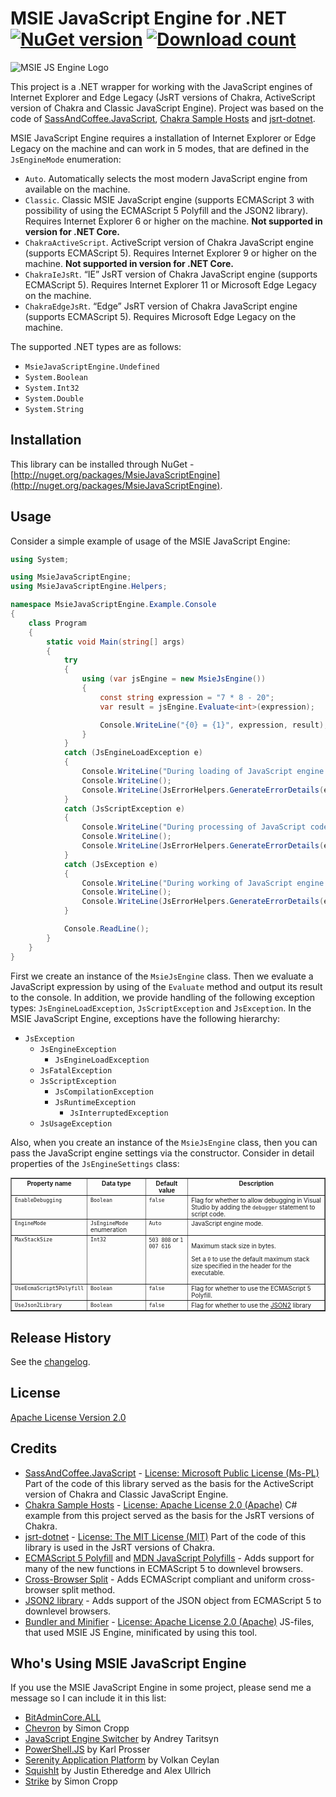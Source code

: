MSIE JavaScript Engine for .NET [![NuGet version](http://img.shields.io/nuget/v/MsieJavaScriptEngine.svg)](https://www.nuget.org/packages/MsieJavaScriptEngine/)  [![Download count](https://img.shields.io/nuget/dt/MsieJavaScriptEngine.svg)](https://www.nuget.org/packages/MsieJavaScriptEngine/)
===============================

![MSIE JS Engine Logo](http://i.imgur.com/T3K5q.png)

This project is a .NET wrapper for working with the JavaScript engines of Internet Explorer and Edge Legacy (JsRT versions of Chakra, ActiveScript version of Chakra and Classic JavaScript Engine). 
Project was based on the code of [SassAndCoffee.JavaScript](http://github.com/paulcbetts/SassAndCoffee), [Chakra Sample Hosts](http://github.com/panopticoncentral/chakra-host) and [jsrt-dotnet](http://github.com/robpaveza/jsrt-dotnet).

MSIE JavaScript Engine requires a installation of Internet Explorer or Edge Legacy on the machine and can work in 5 modes, that are defined in the <code title="MsieJavaScriptEngine.JsEngineMode">JsEngineMode</code> enumeration:

 * `Auto`. Automatically selects the most modern JavaScript engine from available on the machine.
 * `Classic`. Classic MSIE JavaScript engine (supports ECMAScript 3 with possibility of using the ECMAScript 5 Polyfill and the JSON2 library). Requires Internet Explorer 6 or higher on the machine. **Not supported in version for .NET Core.**
 * `ChakraActiveScript`. ActiveScript version of Chakra JavaScript engine (supports ECMAScript 5). Requires Internet Explorer 9 or higher on the machine. **Not supported in version for .NET Core.**
 * `ChakraIeJsRt`. “IE” JsRT version of Chakra JavaScript engine (supports ECMAScript 5). Requires Internet Explorer 11 or Microsoft Edge Legacy on the machine.
 * `ChakraEdgeJsRt`. “Edge” JsRT version of Chakra JavaScript engine (supports ECMAScript 5). Requires Microsoft Edge Legacy on the machine.

The supported .NET types are as follows:

 * `MsieJavaScriptEngine.Undefined`
 * `System.Boolean`
 * `System.Int32`
 * `System.Double`
 * `System.String`

## Installation
This library can be installed through NuGet - [http://nuget.org/packages/MsieJavaScriptEngine](http://nuget.org/packages/MsieJavaScriptEngine).

## Usage
Consider a simple example of usage of the MSIE JavaScript Engine:

```csharp
using System;

using MsieJavaScriptEngine;
using MsieJavaScriptEngine.Helpers;

namespace MsieJavaScriptEngine.Example.Console
{
    class Program
    {
        static void Main(string[] args)
        {
            try
            {
                using (var jsEngine = new MsieJsEngine())
                {
                    const string expression = "7 * 8 - 20";
                    var result = jsEngine.Evaluate<int>(expression);

                    Console.WriteLine("{0} = {1}", expression, result);
                }
            }
            catch (JsEngineLoadException e)
            {
                Console.WriteLine("During loading of JavaScript engine an error occurred.");
                Console.WriteLine();
                Console.WriteLine(JsErrorHelpers.GenerateErrorDetails(e));
            }
            catch (JsScriptException e)
            {
                Console.WriteLine("During processing of JavaScript code an error occurred.");
                Console.WriteLine();
                Console.WriteLine(JsErrorHelpers.GenerateErrorDetails(e));
            }
            catch (JsException e)
            {
                Console.WriteLine("During working of JavaScript engine an unknown error occurred.");
                Console.WriteLine();
                Console.WriteLine(JsErrorHelpers.GenerateErrorDetails(e));
            }

            Console.ReadLine();
        }
    }
}
```

First we create an instance of the <code title="MsieJavaScriptEngine.MsieJsEngine">MsieJsEngine</code> class.
Then we evaluate a JavaScript expression by using of the `Evaluate` method and output its result to the console.
In addition, we provide handling of the following exception types: <code title="MsieJavaScriptEngine.JsEngineLoadException">JsEngineLoadException</code>, <code title="MsieJavaScriptEngine.JsScriptException">JsScriptException</code> and <code title="MsieJavaScriptEngine.JsException">JsException</code>.
In the MSIE JavaScript Engine, exceptions have the following hierarchy:

  * <code title="MsieJavaScriptEngine.JsException">JsException</code>
    * <code title="MsieJavaScriptEngine.JsEngineException">JsEngineException</code>
      * <code title="MsieJavaScriptEngine.JsEngineLoadException">JsEngineLoadException</code>
    * <code title="MsieJavaScriptEngine.JsFatalException">JsFatalException</code>
    * <code title="MsieJavaScriptEngine.JsScriptException">JsScriptException</code>
      * <code title="MsieJavaScriptEngine.JsCompilationException">JsCompilationException</code>
      * <code title="MsieJavaScriptEngine.JsRuntimeException">JsRuntimeException</code>
         * <code title="MsieJavaScriptEngine.JsInterruptedException">JsInterruptedException</code>
    * <code title="MsieJavaScriptEngine.JsUsageException">JsUsageException</code>

Also, when you create an instance of the <code title="MsieJavaScriptEngine.MsieJsEngine">MsieJsEngine</code> class, then you can pass the JavaScript engine settings via the constructor.
Consider in detail properties of the <code title="MsieJavaScriptEngine.JsEngineSettings">JsEngineSettings</code> class:

<table border="1" style="font-size: 0.7em">
    <thead>
        <tr valign="top">
            <th>Property name</th>
            <th>Data&nbsp;type</th>
            <th>Default value</th>
            <th>Description</th>
        </tr>
    </thead>
    <tbody>
        <tr valign="top">
            <td><code>EnableDebugging</code></td>
            <td><code title="System.Boolean">Boolean</code></td>
            <td><code>false</code></td>
            <td>Flag for whether to allow debugging in Visual Studio by adding the <code>debugger</code> statement to script code.</td>
        </tr>
        <tr valign="top">
            <td><code>EngineMode</code></td>
            <td><code title="MsieJavaScriptEngine.JsEngineMode">JsEngineMode</code> enumeration</td>
            <td><code>Auto</code></td>
            <td>JavaScript engine mode.</td>
        </tr>
        <tr valign="top">
            <td><code>MaxStackSize</code></td>
            <td><code title="System.Int32">Int32</code></td>
            <td><code>503 808</code> or <code>1 007 616</code></td>
            <td>
                <p>Maximum stack size in bytes.</p>
                <p>Set a <code>0</code> to use the default maximum stack size specified in the header for the executable.</p>
            </td>
        </tr>
        <tr valign="top">
            <td><code>UseEcmaScript5Polyfill</code></td>
            <td><code title="System.Boolean">Boolean</code></td>
            <td><code>false</code></td>
            <td>Flag for whether to use the ECMAScript 5 Polyfill.</td>
        </tr>
        <tr valign="top">
            <td><code>UseJson2Library</code></td>
            <td><code title="System.Boolean">Boolean</code></td>
            <td><code>false</code></td>
            <td>Flag for whether to use the <a href="http://github.com/douglascrockford/JSON-js">JSON2</a> library</td>
        </tr>
    </tbody>
</table>


## Release History
See the [changelog](CHANGELOG.md).

## License
[Apache License Version 2.0](LICENSE.md)

## Credits
 * [SassAndCoffee.JavaScript](http://github.com/xpaulbettsx/SassAndCoffee) - [License: Microsoft Public License (Ms-PL)](http://github.com/paulcbetts/SassAndCoffee/blob/master/COPYING) Part of the code of this library served as the basis for the ActiveScript version of Chakra and Classic JavaScript Engine.
 * [Chakra Sample Hosts](http://github.com/panopticoncentral/chakra-host) - [License: Apache License 2.0 (Apache)](http://github.com/panopticoncentral/chakra-host/blob/master/LICENSE) C# example from this project served as the basis for the JsRT versions of Chakra.
 * [jsrt-dotnet](http://github.com/robpaveza/jsrt-dotnet) - [License: The MIT License (MIT)](http://github.com/robpaveza/jsrt-dotnet/blob/master/LICENSE) Part of the code of this library is used in the JsRT versions of Chakra.
 * [ECMAScript 5 Polyfill](http://nuget.org/packages/ES5) and [MDN JavaScript Polyfills](http://developer.mozilla.org/en-US/docs/Web/JavaScript/Reference) - Adds support for many of the new functions in ECMAScript 5 to downlevel browsers.
 * [Cross-Browser Split](http://blog.stevenlevithan.com/archives/cross-browser-split) - Adds ECMAScript compliant and uniform cross-browser split method.
 * [JSON2 library](http://github.com/douglascrockford/JSON-js) - Adds support of the JSON object from ECMAScript 5 to downlevel browsers.
 * [Bundler and Minifier](http://github.com/madskristensen/BundlerMinifier) - [License: Apache License 2.0 (Apache)](http://github.com/madskristensen/BundlerMinifier/blob/master/LICENSE) JS-files, that used MSIE JS Engine, minificated by using this tool.

## Who's Using MSIE JavaScript Engine
If you use the MSIE JavaScript Engine in some project, please send me a message so I can include it in this list:

 * [BitAdminCore.ALL](http://nuget.org/packages/BitAdminCore.ALL)
 * [Chevron](http://github.com/SimonCropp/Chevron) by Simon Cropp
 * [JavaScript Engine Switcher](http://github.com/Taritsyn/JavaScriptEngineSwitcher) by Andrey Taritsyn
 * [PowerShell.JS](http://github.com/klumsy/powershellJS) by Karl Prosser
 * [Serenity Application Platform](http://github.com/volkanceylan/Serenity) by Volkan Ceylan
 * [SquishIt](http://github.com/jetheredge/SquishIt) by Justin Etheredge and Alex Ullrich
 * [Strike](http://github.com/SimonCropp/Strike) by Simon Cropp